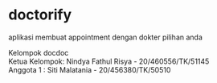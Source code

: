 # doctorify
aplikasi membuat appointment dengan dokter pilihan anda

Kelompok docdoc <br />
Ketua Kelompok: Nindya Fathul Risya - 20/460556/TK/51145 <br />
Anggota 1 : Siti Malatania - 20/456380/TK/50510